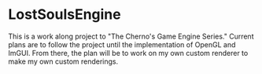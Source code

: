 # LostSoulsEngine

This is a work along project to "The Cherno's Game Engine Series." Current plans are to follow the project until the implementation of OpenGL and ImGUI. From there, the plan will be to work on my own custom renderer to make my own custom renderings.